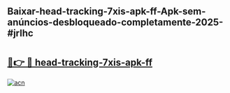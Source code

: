 ## Baixar-head-tracking-7xis-apk-ff-Apk-sem-anúncios-desbloqueado-completamente-2025-#jrlhc

# <h2><a href="https://ainizakaria.my?title=head-tracking-7xis-apk-ff&ref=20M">🔗👉 🔴 head-tracking-7xis-apk-ff</a></h2>

[![acn](https://github.com/user-attachments/assets/0f9c940e-d8b0-45ae-aac7-cd30a18b3e1c)](https://ainizakaria.my?title=head-tracking-7xis-apk-ff&ref=20M)

